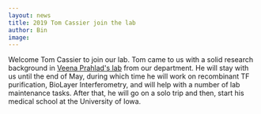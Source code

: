 ```yaml
---
layout: news
title: 2019 Tom Cassier join the lab
author: Bin
image: 
---
```


Welcome Tom Cassier to join our lab. Tom came to us with a solid research background in [Veena Prahlad's lab](https://prahlad.lab.uiowa.edu/) from our department. He will stay with us until the end of May, during which time he will work on recombinant TF purification, BioLayer Interferometry, and will help with a number of lab maintenance tasks. After that, he will go on a solo trip and then, start his medical school at the University of Iowa. 

